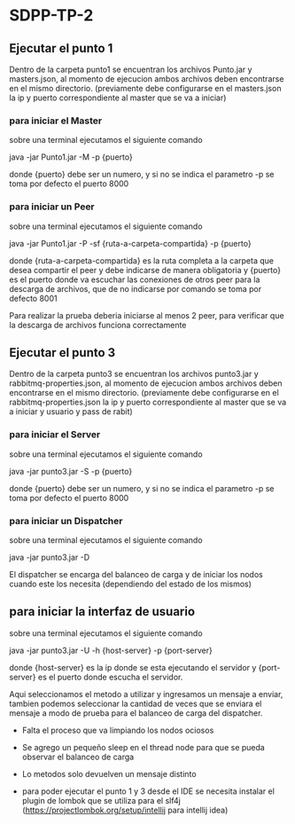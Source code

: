 # SDPP-TP-2

## Ejecutar el punto 1 

Dentro de la carpeta punto1 se encuentran los archivos Punto.jar y masters.json, al momento de ejecucion ambos archivos deben encontrarse en el mismo directorio. (previamente debe configurarse en el masters.json la ip y puerto correspondiente al master que se va a iniciar)

### para iniciar el Master 

sobre una terminal ejecutamos el siguiente comando 

java -jar Punto1.jar -M -p {puerto}
  
donde {puerto} debe ser un numero, y si no se indica el parametro -p se toma por defecto el puerto 8000
  
### para iniciar un Peer

sobre una terminal ejecutamos el siguiente comando

java -jar Punto1.jar -P -sf {ruta-a-carpeta-compartida} -p {puerto}
  
donde {ruta-a-carpeta-compartida} es la ruta completa a la carpeta que desea compartir el peer y debe indicarse de manera obligatoria y {puerto} es el puerto donde va escuchar las conexiones de otros peer para la descarga de archivos, que de no indicarse por comando se toma por defecto 8001
  
Para realizar la prueba deberia iniciarse al menos 2 peer, para verificar que la descarga de archivos funciona correctamente
  
## Ejecutar el punto 3

Dentro de la carpeta punto3 se encuentran los archivos punto3.jar y rabbitmq-properties.json, al momento de ejecucion ambos archivos deben encontrarse en el mismo directorio. (previamente debe configurarse en el rabbitmq-properties.json la ip y puerto correspondiente al master que se va a iniciar y usuario y pass de rabit)

### para iniciar el Server 

sobre una terminal ejecutamos el siguiente comando 

java -jar punto3.jar -S -p {puerto}
  
donde {puerto} debe ser un numero, y si no se indica el parametro -p se toma por defecto el puerto 8000
  
### para iniciar un Dispatcher

sobre una terminal ejecutamos el siguiente comando

java -jar punto3.jar -D
  
El dispatcher se encarga del balanceo de carga y de iniciar los nodos cuando este los necesita (dependiendo del estado de los mismos)

## para iniciar la interfaz de usuario

sobre una terminal ejecutamos el siguiente comando 

java -jar punto3.jar -U -h {host-server} -p {port-server}

donde {host-server} es la ip donde se esta ejecutando el servidor y {port-server} es el puerto donde escucha el servidor.

Aqui seleccionamos el metodo a utilizar y ingresamos un mensaje a enviar, tambien podemos seleccionar la cantidad de veces que se enviara el mensaje a modo de prueba para el balanceo de carga del dispatcher.

* Falta el proceso que va limpiando los nodos ociosos
* Se agrego un pequeño sleep en el thread node para que se pueda observar el balanceo de carga
* Lo metodos solo devuelven un mensaje distinto
  
* para poder ejecutar el punto 1 y 3 desde el IDE se necesita instalar el plugin de lombok que se utiliza para el slf4j (https://projectlombok.org/setup/intellij para intellij idea) 

